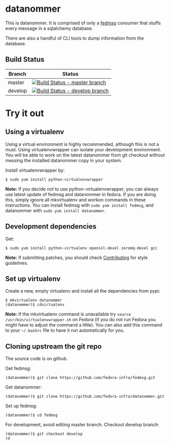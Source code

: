 # datanommer

This is datanommer. It is comprised of only a [fedmsg][] consumer that
stuffs every message in a sqlalchemy database.

There are also a handful of CLI tools to dump information from the
database.

## Build Status

| Branch  | Status                                  |
|---------|-----------------------------------------|
| master  | [![Build Status - master branch][]][1]  |
| develop | [![Build Status - develop branch][]][1] |

# Try it out

## Using a virtualenv

Using a virtual environment is highly recommended, although this is not
a must. Using virtualenvwrapper can isolate your development
environment. You will be able to work on the latest datanommer from git
checkout without messing the installed datanommer copy in your system.

Install virtualenvwrapper by:

    $ sudo yum install python-virtualenvwrapper

**Note:** If you decide not to use python-virtualenvwrapper, you can
always use latest update of fedmsg and datanommer in fedora. If you are
doing this, simply ignore all mkvirtualenv and workon commands in these
instructions. You can install fedmsg with `sudo yum install fedmsg`, and
datanommer with `sudo yum install datanommer`.

## Development dependencies

Get:

    $ sudo yum install python-virtualenv openssl-devel zeromq-devel gcc

**Note:** If submitting patches, you should check [Contributing][] for
style guidelines.

## Set up virtualenv

Create a new, empty virtualenv and install all the dependencies from
pypi:

    $ mkvirtualenv datanommer
    (datanommer)$ cdvirtualenv

**Note:** If the mkvirtualenv command is unavailable try
`source /usr/bin/virtualenvwrapper.sh` on Fedora (if you do not run
Fedora you might have to adjust the command a little). You can also add
this command to your `~/.bashrc` file to have it run automatically for
you.

## Cloning upstream the git repo

The source code is on github.

Get fedmsg:

    (datanommer)$ git clone https://github.com/fedora-infra/fedmsg.git

Get datanommer:

    (datanommer)$ git clone https://github.com/fedora-infra/datanommer.git

Set up fedmsg:

    (datanommer)$ cd fedmsg

For development, avoid editing master branch. Checkout develop branch:

    (datanommer)$ git checkout develop
    (d

  [fedmsg]: http://github.com/fedora-infra/fedmsg
  [Build Status - master branch]: https://img.shields.io/travis/fedora-infra/datanommer/master.svg
  [1]: https://travis-ci.org/fedora-infra/datanommer/branches
  [Build Status - develop branch]: https://img.shields.io/travis/fedora-infra/datanommer/develop.svg
  [Contributing]: https://fedmsg.readthedocs.io/en/stable/contributing/
